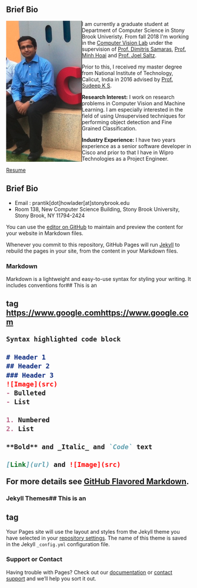 ## Brief Bio
<!--!<img src="prantik1.png" alt="hi" class="inline"/>-->
<img src="prantik1.png" class="inline" align="left"/>

I am currently a graduate student at Department of Computer Science in Stony Brook Univeristy. From fall 2018 I'm working in the [Computer Vision Lab](https://www3.cs.stonybrook.edu/~cvl/) under the supervision of [Prof. Dimitris Samaras](https://www3.cs.stonybrook.edu/~samaras/), [Prof. Minh Hoai](https://www3.cs.stonybrook.edu/~minhhoai/) and [Prof. Joel Saltz](https://bmi.stonybrookmedicine.edu/people/joel_saltz).


Prior to this, I received my master degree from National Institute of Technology, Calicut, India in 2016 advised by [Prof. Sudeep K S](http://people.cse.nitc.ac.in/sudeep/).

**Research Interest:** I work on research problems in Computer Vision and Machine Learning. I am especially interested in the field of using Unsupervised techniques for performing object detection and Fine Grained Classification.

**Industry Experience:** I have two years experience as a senior software developer in Cisco and prior to that I have in Wipro Technologies as a Project Engineer.

[Resume](https://github.com/prantikhowlader/prantikhowlader.github.io/raw/master/prantik_resume.pdf)

## Brief Bio
 - Email : prantik[dot]howlader[at]stonybrook.edu
 - Room 138, New Computer Science Building, Stony Brook University, Stony Brook, NY 11794-2424
 
 

You can use the [editor on GitHub](https://github.com/prantikhowlader/prantikhowlader.github.io/edit/master/index.md) to maintain and preview the content for your website in Markdown files.

Whenever you commit to this repository, GitHub Pages will run [Jekyll](https://jekyllrb.com/) to rebuild the pages in your site, from the content in your Markdown files.

### Markdown

Markdown is a lightweight and easy-to-use syntax for styling your writing. It includes conventions for## This is an <h2> tag
https://www.google.comhttps://www.google.com
```markdown
Syntax highlighted code block

# Header 1
## Header 2
### Header 3
![Image](src)
- Bulleted
- List

1. Numbered
2. List

**Bold** and _Italic_ and `Code` text

[Link](url) and ![Image](src)
```

For more details see [GitHub Flavored Markdown](https://guides.github.com/features/mastering-markdown/).

### Jekyll Themes## This is an <h2> tag

Your Pages site will use the layout and styles from the Jekyll theme you have selected in your [repository settings](https://github.com/prantikhowlader/prantikhowlader.github.io/settings). The name of this theme is saved in the Jekyll `_config.yml` configuration file.

### Support or Contact

Having trouble with Pages? Check out our [documentation](https://help.github.com/categories/github-pages-basics/) or [contact support](https://github.com/contact) and we’ll help you sort it out.
